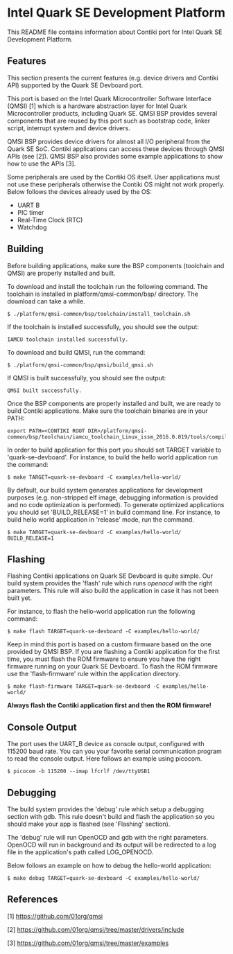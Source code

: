 Intel Quark SE Development Platform
======================================

This README file contains information about Contiki port for Intel Quark
SE Development Platform.

Features
--------

This section presents the current features (e.g. device drivers and Contiki
API) supported by the Quark SE Devboard port.

This port is based on the Intel Quark Microcontroller Software Interface (QMSI)
[1] which is a hardware abstraction layer for Intel Quark Microcontroller
products, including Quark SE. QMSI BSP provides several components that are
reused by this port such as bootstrap code, linker script, interrupt system and
device drivers.

QMSI BSP provides device drivers for almost all I/O peripheral from the Quark
SE SoC. Contiki applications can access these devices through QMSI APIs
(see [2]). QMSI BSP also provides some example applications to show how to use
the APIs [3].

Some peripherals are used by the Contiki OS itself. User applications must not
use these peripherals otherwise the Contiki OS might not work properly. Below
follows the devices already used by the OS:
* UART B
* PIC timer
* Real-Time Clock (RTC)
* Watchdog

Building
--------

Before building applications, make sure the BSP components (toolchain and QMSI)
are properly installed and built.

To download and install the toolchain run the following command. The toolchain
is installed in platform/qmsi-common/bsp/ directory. The download can
take a while.
```
$ ./platform/qmsi-common/bsp/toolchain/install_toolchain.sh
```

If the toolchain is installed successfully, you should see the output:
```
IAMCU toolchain installed successfully.
```

To download and build QMSI, run the command:
```
$ ./platform/qmsi-common/bsp/qmsi/build_qmsi.sh
```

If QMSI is built successfully, you should see the output:
```
QMSI built successfully.
```

Once the BSP components are properly installed and built, we are ready to build
Contiki applications. Make sure the toolchain binaries are in your PATH:
```
export PATH=<CONTIKI ROOT DIR>/platform/qmsi-common/bsp/toolchain/iamcu_toolchain_Linux_issm_2016.0.019/tools/compiler/bin:$PATH
```

In order to build application for this port you should set TARGET variable to
'quark-se-devboard'. For instance, to build the hello world application run
the command:
```
$ make TARGET=quark-se-devboard -C examples/hello-world/
```

By default, our build system generates applications for development purposes
(e.g. non-stripped elf image, debugging information is provided and no code
optimization is performed). To generate optimized applications you should set
'BUILD_RELEASE=1' in build command line. For instance, to build hello world
application in 'release' mode, run the command.
```
$ make TARGET=quark-se-devboard -C examples/hello-world/ BUILD_RELEASE=1
```

Flashing
--------

Flashing Contiki applications on Quark SE Devboard is quite simple. Our
build system provides the 'flash' rule which runs _openocd_ with the right
parameters. This rule will also build the application in case it has not
been built yet.

For instance, to flash the hello-world application run the following command:
```
$ make flash TARGET=quark-se-devboard -C examples/hello-world/
```

Keep in mind this port is based on a custom firmware based on the one provided
by QMSI BSP. If you are flashing a Contiki application for the first time, you
must flash the ROM firmware to ensure you have the right firmware running on
your Quark SE Devboard. To flash the ROM firmware use the 'flash-firmware'
rule within the application directory.
```
$ make flash-firmware TARGET=quark-se-devboard -C examples/hello-world/
```

**Always flash the Contiki application first and then the ROM firmware!**

Console Output
--------------

The port uses the UART_B device as console output, configured with 115200
baud rate. You can you your favorite serial communication program to read
the console output. Here follows an example using picocom.
```
$ picocom -b 115200 --imap lfcrlf /dev/ttyUSB1
```

Debugging
---------

The build system provides the 'debug' rule which setup a debugging section
with gdb. This rule doesn't build and flash the application so you should
make your app is flashed (see 'Flashing' section).

The 'debug' rule will run OpenOCD and gdb with the right parameters. OpenOCD
will run in background and its output will be redirected to a log file in the
application's path called LOG_OPENOCD.

Below follows an example on how to debug the hello-world application:
```
$ make debug TARGET=quark-se-devboard -C examples/hello-world/
```

References
----------

[1] https://github.com/01org/qmsi

[2] https://github.com/01org/qmsi/tree/master/drivers/include

[3] https://github.com/01org/qmsi/tree/master/examples
